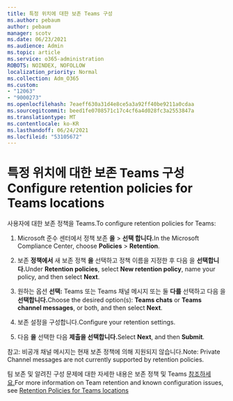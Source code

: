 ```yaml
---
title: 특정 위치에 대한 보존 Teams 구성
ms.author: pebaum
author: pebaum
manager: scotv
ms.date: 06/23/2021
ms.audience: Admin
ms.topic: article
ms.service: o365-administration
ROBOTS: NOINDEX, NOFOLLOW
localization_priority: Normal
ms.collection: Adm_O365
ms.custom:
- "12063"
- "9000273"
ms.openlocfilehash: 7eaeff630a31d4e8ce5a3a92ff40be9211a0cdaa
ms.sourcegitcommit: beed1fe0708571c17c4cf6a4d028fc3a2553847a
ms.translationtype: MT
ms.contentlocale: ko-KR
ms.lasthandoff: 06/24/2021
ms.locfileid: "53105672"
---
```

# <a name="configure-retention-policies-for-teams-locations"></a><span data-ttu-id="aebab-102">특정 위치에 대한 보존 Teams 구성</span><span class="sxs-lookup"><span data-stu-id="aebab-102">Configure retention policies for Teams locations</span></span>

<span data-ttu-id="aebab-103">사용자에 대한 보존 정책을 Teams.</span><span class="sxs-lookup"><span data-stu-id="aebab-103">To configure retention policies for Teams:</span></span>

1. <span data-ttu-id="aebab-104">Microsoft 준수 센터에서 정책 보존 **을**  >  **선택 합니다.**</span><span class="sxs-lookup"><span data-stu-id="aebab-104">In the Microsoft Compliance Center, choose **Policies** > **Retention**.</span></span>

1. <span data-ttu-id="aebab-105">보존 **정책에서** 새 보존 정책 **을** 선택하고 정책 이름을 지정한 후 다음 을 **선택합니다.**</span><span class="sxs-lookup"><span data-stu-id="aebab-105">Under **Retention policies**, select **New retention policy**, name your policy, and then select **Next**.</span></span>

1. <span data-ttu-id="aebab-106">원하는 옵션 **선택:** Teams 또는 Teams 채널 메시지 또는 둘 **다를** 선택하고 다음 을 **선택합니다.**</span><span class="sxs-lookup"><span data-stu-id="aebab-106">Choose the desired option(s): **Teams chats** or **Teams channel messages**, or both, and then select **Next**.</span></span>

1. <span data-ttu-id="aebab-107">보존 설정을 구성합니다.</span><span class="sxs-lookup"><span data-stu-id="aebab-107">Configure your retention settings.</span></span> 

1. <span data-ttu-id="aebab-108">다음 **을** 선택한 다음 **제출을 선택합니다.**</span><span class="sxs-lookup"><span data-stu-id="aebab-108">Select **Next**, and then **Submit**.</span></span>

<span data-ttu-id="aebab-109">참고: 비공개 채널 메시지는 현재 보존 정책에 의해 지원되지 않습니다.</span><span class="sxs-lookup"><span data-stu-id="aebab-109">Note: Private Channel messages are not currently supported by retention policies.</span></span>

<span data-ttu-id="aebab-110">팀 보존 및 알려진 구성 문제에 대한 자세한 내용은 보존 정책 및 Teams [참조하세요.](/microsoft-365/compliance/create-retention-policies#retention-policy-for-teams-locations)</span><span class="sxs-lookup"><span data-stu-id="aebab-110">For more information on Team retention and known configuration issues, see [Retention Policies for Teams locations](/microsoft-365/compliance/create-retention-policies#retention-policy-for-teams-locations)</span></span>

